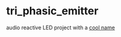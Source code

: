 # tri_phasic_emitter
audio reactive LED project with a [cool name](https://memory-alpha.fandom.com/wiki/Portal:Main)
